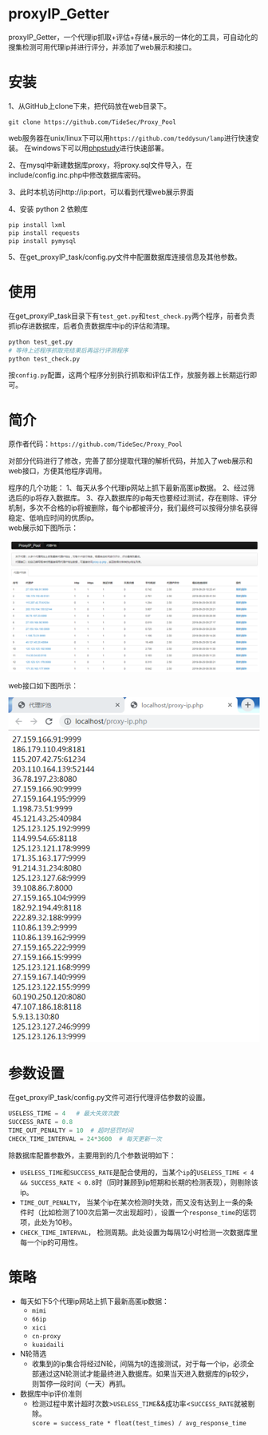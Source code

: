 ﻿# proxyIP_Getter
proxyIP_Getter，一个代理ip抓取+评估+存储+展示的一体化的工具，可自动化的搜集检测可用代理ip并进行评分，并添加了web展示和接口。

# 安装
1、从GitHub上clone下来，把代码放在web目录下。
```
git clone https://github.com/TideSec/Proxy_Pool
```
web服务器在unix/linux下可以用`https://github.com/teddysun/lamp`进行快速安装。
在windows下可以用[phpstudy](http://phpstudy.php.cn/)进行快速部署。

2、在mysql中新建数据库proxy，将proxy.sql文件导入，在include/config.inc.php中修改数据库密码。

3、此时本机访问http://ip:port，可以看到代理web展示界面

4、安装 python 2 依赖库
```
pip install lxml
pip install requests
pip install pymysql
```
5、在get_proxyIP_task/config.py文件中配置数据库连接信息及其他参数。

# 使用
在get_proxyIP_task目录下有`test_get.py`和`test_check.py`两个程序，前者负责抓ip存进数据库，后者负责数据库中ip的评估和清理。
```bash
python test_get.py
# 等待上述程序抓取完结果后再运行评测程序
python test_check.py
```
按`config.py`配置，这两个程序分别执行抓取和评估工作，放服务器上长期运行即可。

# 简介
原作者代码：`https://github.com/TideSec/Proxy_Pool`

对部分代码进行了修改，完善了部分提取代理的解析代码，并加入了web展示和web接口，方便其他程序调用。

程序的几个功能：
1、每天从多个代理ip网站上抓下最新高匿ip数据。
2、经过筛选后的ip将存入数据库。
3、存入数据库的ip每天也要经过测试，存在剔除、评分机制，多次不合格的ip将被删除，每个ip都被评分，我们最终可以按得分排名获得稳定、低响应时间的优质ip。	
web展示如下图所示：
<div align=center><img src=images/001.png ></div>

web接口如下图所示：
<div align=center><img src=images/002.png ></div>

# 参数设置
在get_proxyIP_task/config.py文件可进行代理评估参数的设置。
```python
USELESS_TIME = 4   # 最大失效次数
SUCCESS_RATE = 0.8
TIME_OUT_PENALTY = 10  # 超时惩罚时间
CHECK_TIME_INTERVAL = 24*3600  # 每天更新一次
```
除数据库配置参数外，主要用到的几个参数说明如下：
* ```USELESS_TIME```和```SUCCESS_RATE```是配合使用的，当某个```ip```的```USELESS_TIME < 4 && SUCCESS_RATE < 0.8```时（同时兼顾到ip短期和长期的检测表现），则剔除该ip。
* ```TIME_OUT_PENALTY```， 当某个ip在某次检测时失效，而又没有达到上一条的条件时（比如检测了100次后第一次出现超时），设置一个```response_time```的惩罚项，此处为10秒。
* ```CHECK_TIME_INTERVAL```， 检测周期。此处设置为每隔12小时检测一次数据库里每一个ip的可用性。

# 策略
* 每天如下5个代理ip网站上抓下最新高匿ip数据：
  * ```mimi```
  * ```66ip```
  * ```xici```
  * ```cn-proxy```
  * ```kuaidaili```
* N轮筛选
  * 收集到的ip集合将经过N轮，间隔为t的连接测试，对于每一个ip，必须全部通过这N轮测试才能最终进入数据库。如果当天进入数据库的ip较少，则暂停一段时间（一天）再抓。
* 数据库中ip评价准则
  * 检测过程中累计超时次数>```USELESS_TIME```&&成功率<```SUCCESS_RATE```就被剔除。  
  ```score = success_rate * float(test_times) / avg_response_time```  

